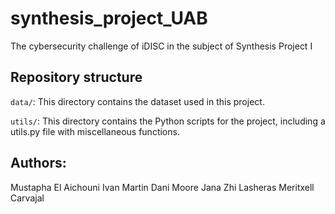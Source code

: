 # synthesis_project_UAB
The cybersecurity challenge of iDISC in the subject of Synthesis Project I

## Repository structure

`data/`: This directory contains the dataset used in this project.

`utils/`: This directory contains the Python scripts for the project, including a utils.py file with miscellaneous functions.

## Authors:
Mustapha El Aichouni
Ivan Martin
Dani Moore
Jana Zhi Lasheras
Meritxell Carvajal

